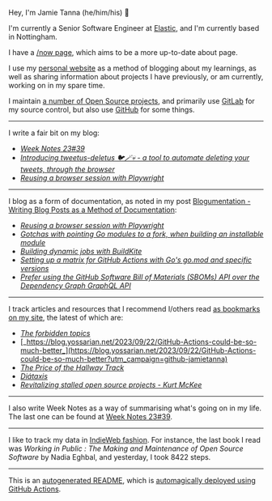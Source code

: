 Hey, I'm Jamie
Tanna (he/him/his) 👋

I'm currently a Senior Software Engineer at [Elastic](https://elastic.co/), and I'm currently based in Nottingham.

I have a [/now page](https://www.jvt.me/now/?utm_campaign=github-jamietanna), which aims to be a more up-to-date about page.

I use my [personal website](https://www.jvt.me/?utm_campaign=github-jamietanna) as a method of blogging about my learnings, as well as sharing information about projects I have previously, or am currently, working on in my spare time.

I maintain [a number of Open Source projects](https://www.jvt.me/open-source/?utm_campaign=github-jamietanna), and primarily use [GitLab](https://gitlab.com/jamietanna) for my source control, but also use [GitHub](https://github.com/jamietanna) for some things.

---

I write a fair bit on my blog:


- [_Week Notes 23#39_](https://www.jvt.me/week-notes/2023/39/?utm_campaign=github-jamietanna)
- [_Introducing tweetus-deletus 🐦🪄💀 - a tool to automate deleting your tweets, through the browser_](https://www.jvt.me/posts/2023/09/30/tweetus-deletus/?utm_campaign=github-jamietanna)
- [_Reusing a browser session with Playwright_](https://www.jvt.me/posts/2023/09/30/playwright-use-existing-session/?utm_campaign=github-jamietanna)

---

I blog as a form of documentation, as noted in my post [Blogumentation - Writing Blog Posts as a Method of Documentation](https://www.jvt.me/posts/2017/06/25/blogumentation/?utm_campaign=github-jamietanna):


- [_Reusing a browser session with Playwright_](https://www.jvt.me/posts/2023/09/30/playwright-use-existing-session/?utm_campaign=github-jamietanna)
- [_Gotchas with pointing Go modules to a fork, when building an installable module_](https://www.jvt.me/posts/2023/09/20/go-mod-fork-gotcha/?utm_campaign=github-jamietanna)
- [_Building dynamic jobs with BuildKite_](https://www.jvt.me/posts/2023/09/14/buildkite-dynamic-pipelines/?utm_campaign=github-jamietanna)
- [_Setting up a matrix for GitHub Actions with Go's go.mod and specific versions_](https://www.jvt.me/posts/2023/09/11/github-actions-go-matrix/?utm_campaign=github-jamietanna)
- [_Prefer using the GitHub Software Bill of Materials (SBOMs) API over the Dependency Graph GraphQL API_](https://www.jvt.me/posts/2023/09/10/github-dependency-api-sbom/?utm_campaign=github-jamietanna)

---

I track articles and resources that I recommend I/others read [as bookmarks on my site](https://www.jvt.me/kind/bookmarks/?utm_campaign=github-jamietanna), the latest of which are:


- [_The forbidden topics_](https://drewdevault.com/2023/09/29/The-forbidden-topics.html?utm_campaign=github-jamietanna)
- [_https://blog.yossarian.net/2023/09/22/GitHub-Actions-could-be-so-much-better_](https://blog.yossarian.net/2023/09/22/GitHub-Actions-could-be-so-much-better?utm_campaign=github-jamietanna)
- [_The Price of the Hallway Track_](https://hynek.me/articles/hallway-track/?utm_campaign=github-jamietanna)
- [_Diátaxis_](https://diataxis.fr/?utm_campaign=github-jamietanna)
- [_Revitalizing stalled open source projects - Kurt McKee_](https://kurtmckee.org/2023/08/revitalizing-stalled-open-source-projects/?utm_campaign=github-jamietanna)

---

I also write Week Notes as a way of summarising what's going on in my life. The last one can be found at [Week Notes 23#39](https://www.jvt.me/week-notes/2023/39/?utm_campaign=github-jamietanna).

---

I like to track my data in [IndieWeb fashion](https://indieweb.org/why). For instance, the last book I read was _Working in Public : The Making and Maintenance of Open Source Software_ by Nadia Eghbal, and yesterday, I took 8422 steps.

---
This is an [autogenerated README](https://www.jvt.me/posts/2022/01/12/autogenerated-profile-readme/?utm_campaign=github-jamietanna), which is [automagically deployed using GitHub Actions](https://github.com/jamietanna/jamietanna/blob/main/.github/workflows/rebuild.yml).
